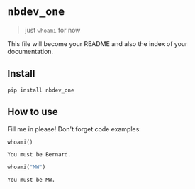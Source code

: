 # `nbdev_one`
> just `whoami` for now


This file will become your README and also the index of your documentation.

## Install

`pip install nbdev_one`

## How to use

Fill me in please! Don't forget code examples:

```python
whoami()
```

    You must be Bernard.


```python
whoami("MW")
```

    You must be MW.

